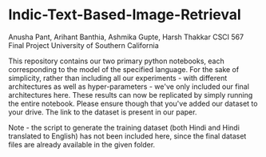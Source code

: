 # Indic-Text-Based-Image-Retrieval

Anusha Pant, Arihant Banthia, Ashmika Gupte, Harsh Thakkar
CSCI 567 Final Project
University of Southern California

This repository contains our two primary python notebooks, each corresponding to the model of the specified language. For the sake of simplicity, rather than including all our experiments - with different architectures as well as hyper-parameters - we've only included our final architectures here. These results can now be replicated by simply running the entire notebook. Please ensure though that you've added our dataset to your drive. The link to the dataset is present in our paper. 

Note - the script to generate the training dataset (both Hindi and Hindi translated to English) has not been included here, since the final dataset files are already available in the given folder.
